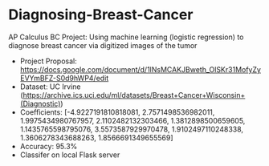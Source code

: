 # Diagnosing-Breast-Cancer
AP Calculus BC Project: Using machine learning (logistic regression) to diagnose breast cancer via digitized images of the tumor

- Project Proposal: https://docs.google.com/document/d/1lNsMCAKJBweth_OlSKr31MofyZyEVYmBFZ-S0d9hWP4/edit
- Dataset: UC Irvine (https://archive.ics.uci.edu/ml/datasets/Breast+Cancer+Wisconsin+(Diagnostic))
- Coefficients: [-4.9227191810818081, 2.7571498536982011, 1.9975434980767957, 2.1102482132303466, 1.3812898500659605, 1.1435765598795076, 3.5573587929970478, 1.9102497110248338, 1.3606278343688263, 1.8566691349655569]
- Accuracy: 95.3%
- Classifer on local Flask server
